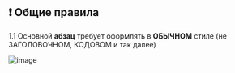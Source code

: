 ## ❗ Общие правила
1.1 Основной **абзац** требует оформлять в **ОБЫЧНОМ** стиле (не ЗАГОЛОВОЧНОМ, КОДОВОМ и так далее)

![image](https://github.com/skibidiwiki/wiki/assets/87380272/442d0fb6-8001-4798-b51a-c3adeca84992)
